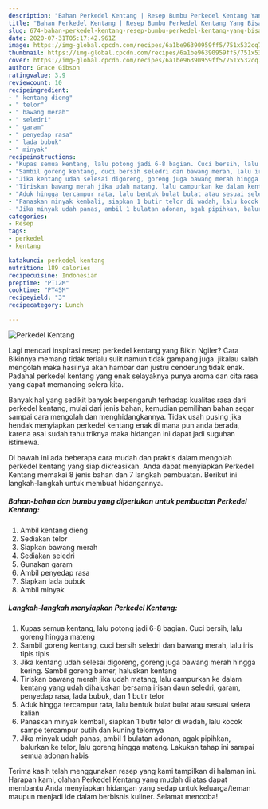 ```yaml
---
description: "Bahan Perkedel Kentang | Resep Bumbu Perkedel Kentang Yang Bisa Manjain Lidah"
title: "Bahan Perkedel Kentang | Resep Bumbu Perkedel Kentang Yang Bisa Manjain Lidah"
slug: 674-bahan-perkedel-kentang-resep-bumbu-perkedel-kentang-yang-bisa-manjain-lidah
date: 2020-07-31T05:17:42.961Z
image: https://img-global.cpcdn.com/recipes/6a1be96390959ff5/751x532cq70/perkedel-kentang-foto-resep-utama.jpg
thumbnail: https://img-global.cpcdn.com/recipes/6a1be96390959ff5/751x532cq70/perkedel-kentang-foto-resep-utama.jpg
cover: https://img-global.cpcdn.com/recipes/6a1be96390959ff5/751x532cq70/perkedel-kentang-foto-resep-utama.jpg
author: Grace Gibson
ratingvalue: 3.9
reviewcount: 10
recipeingredient:
- " kentang dieng"
- " telor"
- " bawang merah"
- " seledri"
- " garam"
- " penyedap rasa"
- " lada bubuk"
- " minyak"
recipeinstructions:
- "Kupas semua kentang, lalu potong jadi 6-8 bagian. Cuci bersih, lalu goreng hingga mateng"
- "Sambil goreng kentang, cuci bersih seledri dan bawang merah, lalu iris tipis tipis"
- "Jika kentang udah selesai digoreng, goreng juga bawang merah hingga kering. Sambil goreng bamer, haluskan kentang"
- "Tiriskan bawang merah jika udah matang, lalu campurkan ke dalam kentang yang udah dihaluskan bersama irisan daun seledri, garam, penyedap rasa, lada bubuk, dan 1 butir telor"
- "Aduk hingga tercampur rata, lalu bentuk bulat bulat atau sesuai selera kalian"
- "Panaskan minyak kembali, siapkan 1 butir telor di wadah, lalu kocok sampe tercampur putih dan kuning telornya"
- "Jika minyak udah panas, ambil 1 bulatan adonan, agak pipihkan, balurkan ke telor, lalu goreng hingga mateng. Lakukan tahap ini sampai semua adonan habis"
categories:
- Resep
tags:
- perkedel
- kentang

katakunci: perkedel kentang 
nutrition: 189 calories
recipecuisine: Indonesian
preptime: "PT12M"
cooktime: "PT45M"
recipeyield: "3"
recipecategory: Lunch

---
```



![Perkedel Kentang](https://img-global.cpcdn.com/recipes/6a1be96390959ff5/751x532cq70/perkedel-kentang-foto-resep-utama.jpg)

Lagi mencari inspirasi resep perkedel kentang yang Bikin Ngiler? Cara Bikinnya memang tidak terlalu sulit namun tidak gampang juga. jikalau salah mengolah maka hasilnya akan hambar dan justru cenderung tidak enak. Padahal perkedel kentang yang enak selayaknya punya aroma dan cita rasa yang dapat memancing selera kita.



Banyak hal yang sedikit banyak berpengaruh terhadap kualitas rasa dari perkedel kentang, mulai dari jenis bahan, kemudian pemilihan bahan segar sampai cara mengolah dan menghidangkannya. Tidak usah pusing jika hendak menyiapkan perkedel kentang enak di mana pun anda berada, karena asal sudah tahu triknya maka hidangan ini dapat jadi suguhan istimewa.


Di bawah ini ada beberapa cara mudah dan praktis dalam mengolah perkedel kentang yang siap dikreasikan. Anda dapat menyiapkan Perkedel Kentang memakai 8 jenis bahan dan 7 langkah pembuatan. Berikut ini langkah-langkah untuk membuat hidangannya.

<!--inarticleads1-->

##### Bahan-bahan dan bumbu yang diperlukan untuk pembuatan Perkedel Kentang:

1. Ambil  kentang dieng
1. Sediakan  telor
1. Siapkan  bawang merah
1. Sediakan  seledri
1. Gunakan  garam
1. Ambil  penyedap rasa
1. Siapkan  lada bubuk
1. Ambil  minyak




<!--inarticleads2-->

##### Langkah-langkah menyiapkan Perkedel Kentang:

1. Kupas semua kentang, lalu potong jadi 6-8 bagian. Cuci bersih, lalu goreng hingga mateng
1. Sambil goreng kentang, cuci bersih seledri dan bawang merah, lalu iris tipis tipis
1. Jika kentang udah selesai digoreng, goreng juga bawang merah hingga kering. Sambil goreng bamer, haluskan kentang
1. Tiriskan bawang merah jika udah matang, lalu campurkan ke dalam kentang yang udah dihaluskan bersama irisan daun seledri, garam, penyedap rasa, lada bubuk, dan 1 butir telor
1. Aduk hingga tercampur rata, lalu bentuk bulat bulat atau sesuai selera kalian
1. Panaskan minyak kembali, siapkan 1 butir telor di wadah, lalu kocok sampe tercampur putih dan kuning telornya
1. Jika minyak udah panas, ambil 1 bulatan adonan, agak pipihkan, balurkan ke telor, lalu goreng hingga mateng. Lakukan tahap ini sampai semua adonan habis




Terima kasih telah menggunakan resep yang kami tampilkan di halaman ini. Harapan kami, olahan Perkedel Kentang yang mudah di atas dapat membantu Anda menyiapkan hidangan yang sedap untuk keluarga/teman maupun menjadi ide dalam berbisnis kuliner. Selamat mencoba!
